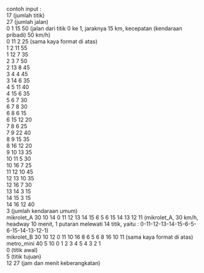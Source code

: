 contoh input :<br>
17 (jumlah titik)<br>
27 (jumlah jalan)<br>
0 1 15 50 (jalan dari titik 0 ke 1, jaraknya 15 km, kecepatan (kendaraan pribadi) 50 km/h)<br>
0 11 2 25 (sama kaya format di atas)<br>
1 2 11 55<br>
1 12 7 35<br>
2 3 7 50<br>
2 13 8 45<br>
3 4 4 45<br>
3 14 6 35<br>
4 5 11 40<br>
4 15 6 35<br>
5 6 7 30<br>
6 7 8 30<br>
6 8 6 15<br>
6 15 12 20<br>
7 8 6 25<br>
7 9 22 40<br>
8 9 15 35<br>
8 16 12 20<br>
9 10 13 35<br>
10 11 5 30<br>
10 16 7 25<br>
11 12 10 45<br>
12 13 10 35<br>
12 16 7 30<br>
13 14 3 15<br>
14 15 3 15<br>
14 16 12 40<br>
3 (jumlah kendaraan umum)<br>
mikrolet_A 30 10 14 0 11 12 13 14 15 6 5 6 15 14 13 12 11 (mikrolet_A, 30 km/h, headway 10 menit, 1 putaran melewati 14 titik, yaitu : 0-11-12-13-14-15-6-5-6-15-14-13-12-1)<br>
mikrolet_B 30 10 12 0 11 10 16 8 6 5 6 8 16 10 11 (sama kaya format di atas)<br>
metro_mini 40 5 10 0 1 2 3 4 5 4 3 2 1<br>
0 (titik awal)<br>
5 (titik tujuan)<br>
12 27 (jam dan menit keberangkatan)<br>
